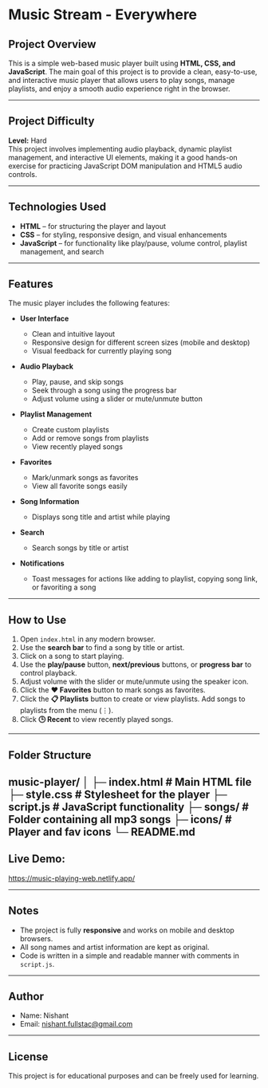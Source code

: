 # Music Stream - Everywhere

## Project Overview

This is a simple web-based music player built using **HTML, CSS, and JavaScript**. The main goal of this project is to provide a clean, easy-to-use, and interactive music player that allows users to play songs, manage playlists, and enjoy a smooth audio experience right in the browser.

---

## Project Difficulty

**Level:** Hard  
This project involves implementing audio playback, dynamic playlist management, and interactive UI elements, making it a good hands-on exercise for practicing JavaScript DOM manipulation and HTML5 audio controls.

---

## Technologies Used

- **HTML** – for structuring the player and layout
- **CSS** – for styling, responsive design, and visual enhancements
- **JavaScript** – for functionality like play/pause, volume control, playlist management, and search

---

## Features

The music player includes the following features:

- **User Interface**

  - Clean and intuitive layout
  - Responsive design for different screen sizes (mobile and desktop)
  - Visual feedback for currently playing song

- **Audio Playback**

  - Play, pause, and skip songs
  - Seek through a song using the progress bar
  - Adjust volume using a slider or mute/unmute button

- **Playlist Management**

  - Create custom playlists
  - Add or remove songs from playlists
  - View recently played songs

- **Favorites**

  - Mark/unmark songs as favorites
  - View all favorite songs easily

- **Song Information**

  - Displays song title and artist while playing

- **Search**

  - Search songs by title or artist

- **Notifications**
  - Toast messages for actions like adding to playlist, copying song link, or favoriting a song

---

## How to Use

1. Open `index.html` in any modern browser.
2. Use the **search bar** to find a song by title or artist.
3. Click on a song to start playing.
4. Use the **play/pause** button, **next/previous** buttons, or **progress bar** to control playback.
5. Adjust volume with the slider or mute/unmute using the speaker icon.
6. Click the **❤️ Favorites** button to mark songs as favorites.
7. Click the **📋 Playlists** button to create or view playlists. Add songs to playlists from the menu (⋮).
8. Click **🕒 Recent** to view recently played songs.

---

## Folder Structure

music-player/
│
├─ index.html # Main HTML file
├─ style.css # Stylesheet for the player
├─ script.js # JavaScript functionality
├─ songs/ # Folder containing all mp3 songs
├─ icons/ # Player and fav icons
└─ README.md 
---

## Live Demo:
https://music-playing-web.netlify.app/

---

## Notes

- The project is fully **responsive** and works on mobile and desktop browsers.
- All song names and artist information are kept as original.
- Code is written in a simple and readable manner with comments in `script.js`.

---

## Author

- Name: Nishant
- Email: nishant.fullstac@gmail.com

---

## License

This project is for educational purposes and can be freely used for learning.

